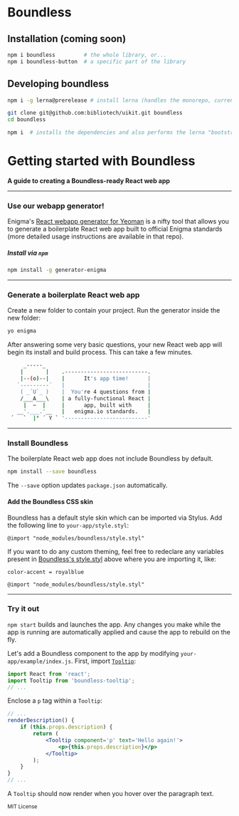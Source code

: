 # Boundless

## Installation (coming soon)

```bash
npm i boundless         # the whole library, or...
npm i boundless-button  # a specific part of the library
```

## Developing boundless

```bash
npm i -g lerna@prerelease # install lerna (handles the monorepo, currently in beta for the 2.x branch)

git clone git@github.com:bibliotech/uikit.git boundless
cd boundless

npm i  # installs the dependencies and also performs the lerna "bootstrap" to get everything symlinked
```

# Getting started with Boundless
__A guide to creating a Boundless-ready React web app__

---

### Use our webapp generator!

Enigma's [React webapp generator for Yeoman](https://github.com/enigma-io/generator-enigma) is a nifty tool that allows you to generate a boilerplate React web app built to official Enigma standards (more detailed usage instructions are available in that repo).

##### Install via `npm`

```bash
npm install -g generator-enigma
```

---

### Generate a boilerplate React web app

Create a new folder to contain your project. Run the generator inside the new folder:

```bash
yo enigma
```

After answering some very basic questions, your new React web app will begin its install and build process. This can take a few minutes.

```bash
     _-----_
    |       |    .--------------------------.
    |--(o)--|    |      It's app time!      |
   `---------´   |                          |
    ( _´U`_ )    |  You're 4 questions from |
    /___A___\    | a fully-functional React |
     |  ~  |     |      app, built with     |
   __'.___.'__   |   enigma.io standards.   |
 ´   `  |° ´ Y ` '--------------------------'
 ```

---

### Install Boundless

The boilerplate React web app does not include Boundless by default.

```bash
npm install --save boundless
```

The `--save` option updates `package.json` automatically.

#### Add the Boundless CSS skin

Boundless has a default style skin which can be imported via Stylus. Add the following line to `your-app/style.styl`:

```styl
@import "node_modules/boundless/style.styl"
```

If you want to do any custom theming, feel free to redeclare any variables present in [Boundless's style.styl](./style.styl) above where you are importing it, like:

```styl
color-accent = royalblue

@import "node_modules/boundless/style.styl"
```

---

### Try it out

`npm start` builds and launches the app. Any changes you make while the app is running are automatically applied and cause the app to rebuild on the fly.

Let's add a Boundless component to the app by modifying `your-app/example/index.js`. First, import [`Tooltip`](./packages/boundless-tooltip):

```js
import React from 'react';
import Tooltip from 'boundless-tooltip';
// ...
```

Enclose a `p` tag within a `Tooltip`:

```jsx
// ...
renderDescription() {
    if (this.props.description) {
        return (
            <Tooltip component='p' text='Hello again!'>
                <p>{this.props.description}</p>
            </Tooltip>
        );
    }
}
// ...
```

A `Tooltip` should now render when you hover over the paragraph text.

<sub>MIT License</sub>
